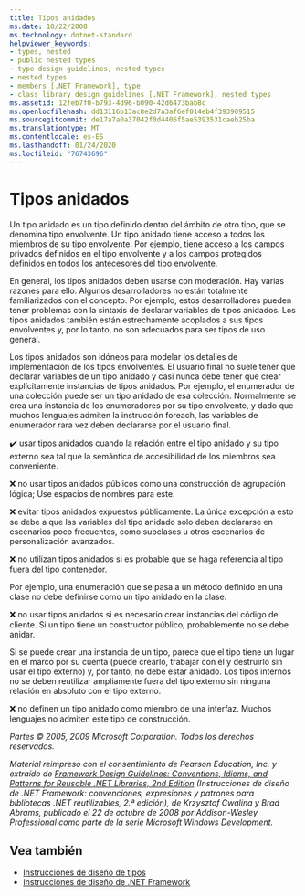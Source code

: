 ```yaml
---
title: Tipos anidados
ms.date: 10/22/2008
ms.technology: dotnet-standard
helpviewer_keywords:
- types, nested
- public nested types
- type design guidelines, nested types
- nested types
- members [.NET Framework], type
- class library design guidelines [.NET Framework], nested types
ms.assetid: 12feb7f0-b793-4d96-b090-42d6473bab8c
ms.openlocfilehash: dd13116b13ac8e2d7a3af6ef014eb4f393909515
ms.sourcegitcommit: de17a7a0a37042f0d4406f5ae5393531caeb25ba
ms.translationtype: MT
ms.contentlocale: es-ES
ms.lasthandoff: 01/24/2020
ms.locfileid: "76743696"
---
```

# <a name="nested-types"></a>Tipos anidados
Un tipo anidado es un tipo definido dentro del ámbito de otro tipo, que se denomina tipo envolvente. Un tipo anidado tiene acceso a todos los miembros de su tipo envolvente. Por ejemplo, tiene acceso a los campos privados definidos en el tipo envolvente y a los campos protegidos definidos en todos los antecesores del tipo envolvente.

 En general, los tipos anidados deben usarse con moderación. Hay varias razones para ello. Algunos desarrolladores no están totalmente familiarizados con el concepto. Por ejemplo, estos desarrolladores pueden tener problemas con la sintaxis de declarar variables de tipos anidados. Los tipos anidados también están estrechamente acoplados a sus tipos envolventes y, por lo tanto, no son adecuados para ser tipos de uso general.

 Los tipos anidados son idóneos para modelar los detalles de implementación de los tipos envolventes. El usuario final no suele tener que declarar variables de un tipo anidado y casi nunca debe tener que crear explícitamente instancias de tipos anidados. Por ejemplo, el enumerador de una colección puede ser un tipo anidado de esa colección. Normalmente se crea una instancia de los enumeradores por su tipo envolvente, y dado que muchos lenguajes admiten la instrucción foreach, las variables de enumerador rara vez deben declararse por el usuario final.

 ✔️ usar tipos anidados cuando la relación entre el tipo anidado y su tipo externo sea tal que la semántica de accesibilidad de los miembros sea conveniente.

 ❌ no usar tipos anidados públicos como una construcción de agrupación lógica; Use espacios de nombres para este.

 ❌ evitar tipos anidados expuestos públicamente. La única excepción a esto se debe a que las variables del tipo anidado solo deben declararse en escenarios poco frecuentes, como subclases u otros escenarios de personalización avanzados.

 ❌ no utilizan tipos anidados si es probable que se haga referencia al tipo fuera del tipo contenedor.

 Por ejemplo, una enumeración que se pasa a un método definido en una clase no debe definirse como un tipo anidado en la clase.

 ❌ no usar tipos anidados si es necesario crear instancias del código de cliente.  Si un tipo tiene un constructor público, probablemente no se debe anidar.

 Si se puede crear una instancia de un tipo, parece que el tipo tiene un lugar en el marco por su cuenta (puede crearlo, trabajar con él y destruirlo sin usar el tipo externo) y, por tanto, no debe estar anidado. Los tipos internos no se deben reutilizar ampliamente fuera del tipo externo sin ninguna relación en absoluto con el tipo externo.

 ❌ no definen un tipo anidado como miembro de una interfaz. Muchos lenguajes no admiten este tipo de construcción.

 *Partes © 2005, 2009 Microsoft Corporation. Todos los derechos reservados.*

 *Material reimpreso con el consentimiento de Pearson Education, Inc. y extraído de [Framework Design Guidelines: Conventions, Idioms, and Patterns for Reusable .NET Libraries, 2nd Edition](https://www.informit.com/store/framework-design-guidelines-conventions-idioms-and-9780321545619) (Instrucciones de diseño de .NET Framework: convenciones, expresiones y patrones para bibliotecas .NET reutilizables, 2.ª edición), de Krzysztof Cwalina y Brad Abrams, publicado el 22 de octubre de 2008 por Addison-Wesley Professional como parte de la serie Microsoft Windows Development.*

## <a name="see-also"></a>Vea también

- [Instrucciones de diseño de tipos](../../../docs/standard/design-guidelines/type.md)
- [Instrucciones de diseño de .NET Framework](../../../docs/standard/design-guidelines/index.md)
